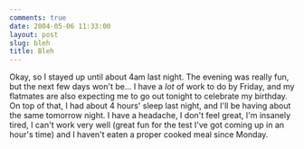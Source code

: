 ```yaml
---
comments: true
date: 2004-05-06 11:33:00
layout: post
slug: bleh
title: Bleh
---
```


Okay, so I stayed up until about 4am last night.  The evening was really fun, but the next few days won't be...  I have a *lot* of work to do by Friday, and my flatmates are also expecting me to go out tonight to celebrate my birthday.  On top of that, I had about 4 hours' sleep last night, and I'll be having about the same tomorrow night.  I have a headache, I don't feel great, I'm insanely tired, I can't work very well (great fun for the test I've got coming up in an hour's time) and I haven't eaten a proper cooked meal since Monday.
